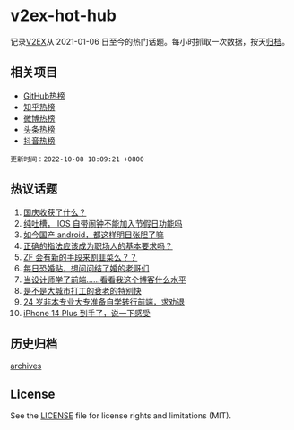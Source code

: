 # v2ex-hot-hub

 记录[V2EX](https://www.v2ex.com/)从 2021-01-06 日至今的热门话题。每小时抓取一次数据，按天[归档](archives)。
 
 ## 相关项目

- [GitHub热榜](https://github.com/lonnyzhang423/github-hot-hub)
- [知乎热榜](https://github.com/lonnyzhang423/zhihu-hot-hub)
- [微博热榜](https://github.com/lonnyzhang423/weibo-hot-hub)
- [头条热榜](https://github.com/lonnyzhang423/toutiao-hot-hub)
- [抖音热榜](https://github.com/lonnyzhang423/douyin-hot-hub)


 `更新时间：2022-10-08 18:09:21 +0800`

## 热议话题

1. [国庆收获了什么？](https://www.v2ex.com/t/885130)
1. [纯吐槽， IOS 自带闹钟不能加入节假日功能吗](https://www.v2ex.com/t/885133)
1. [如今国产 android，都这样明目张胆了嘛](https://www.v2ex.com/t/885075)
1. [正确的指法应该成为职场人的基本要求吗？](https://www.v2ex.com/t/885230)
1. [ZF 会有新的手段来割韭菜么？？](https://www.v2ex.com/t/885204)
1. [每日恐婚贴，想问问结了婚的老哥们](https://www.v2ex.com/t/885297)
1. [当设计师学了前端……看看我这个博客什么水平](https://www.v2ex.com/t/885217)
1. [是不是大城市打工的衰老的特别快](https://www.v2ex.com/t/885126)
1. [24 岁非本专业大专准备自学转行前端，求劝退](https://www.v2ex.com/t/885109)
1. [iPhone 14 Plus 到手了，说一下感受](https://www.v2ex.com/t/885122)

## 历史归档

[archives](archives)

## License

See the [LICENSE](LICENSE) file for license rights and limitations (MIT).
